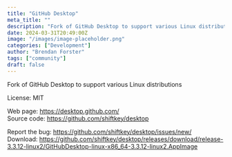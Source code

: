 ```yaml
---
title: "GitHub Desktop"
meta_title: ""
description: "Fork of GitHub Desktop to support various Linux distributions"
date: 2024-03-31T20:49:00Z
image: "/images/image-placeholder.png"
categories: ["Development"]
author: "Brendan Forster"
tags: ["community"]
draft: false
---
```


Fork of GitHub Desktop to support various Linux distributions

License: MIT

Web page: https://desktop.github.com/  
Source code: https://github.com/shiftkey/desktop

Report the bug: https://github.com/shiftkey/desktop/issues/new/   
Download: https://github.com/shiftkey/desktop/releases/download/release-3.3.12-linux2/GitHubDesktop-linux-x86_64-3.3.12-linux2.AppImage

